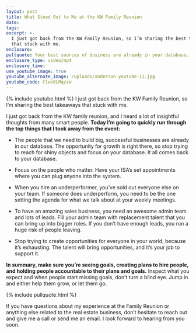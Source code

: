 ```yaml
---
layout: post
title: What Stood Out to Me at the KW Family Reunion
date:
tags:
excerpt: >-
  I just got back from the KW Family Reunion, so I’m sharing the best takeaways
  that stuck with me.
enclosure:
pullquote: Your best sources of business are already in your database.
enclosure_type: video/mp4
enclosure_time:
use_youtube_image: true
youtube_alternate_image: /uploads/anderson-youtube-11.jpg
youtube_code: Clws0LMqzzw
---
```


{% include youtube.html %} I just got back from the KW Family Reunion, so I’m sharing the best takeaways that stuck with me.

I just got back from the KW family reunion, and I heard a lot of insightful thoughts from many smart people. **Today I’m going to quickly run through the top things that I took away from the event:**

* The people that we need to build big, successful businesses are already in our database. The opportunity for growth is right there, so stop trying to reach for shiny objects and focus on your database. It all comes back to your database.

* Focus on the people who matter. Have your ISA’s set appointments where you can plug anyone into the system.

* When you hire an underperformer, you’ve sold out everyone else on your team. If someone does underperform, you need to be the one setting the agenda for what we talk about at your weekly meetings.

* To have an amazing sales business, you need an awesome admin team and lots of leads. Fill your admin team with replacement talent that you can bring up into bigger roles. If you don’t have enough leads, you run a huge risk of people leaving.
* Stop trying to create opportunities for everyone in your world, because it’s exhausting. The talent will bring opportunities, and it’s your job to support it.

**In summary, make sure you’re seeing goals, creating plans to hire people, and holding people accountable to their plans and goals.** Inspect what you expect and when people start missing goals, don’t turn a blind eye. Jump in and either help them grow, or let them go.&nbsp;

{% include pullquote.html %}

If you have questions about my experience at the Family Reunion or anything else related to the real estate business, don’t hesitate to reach out and give me a call or send me an email. I look forward to hearing from you soon.